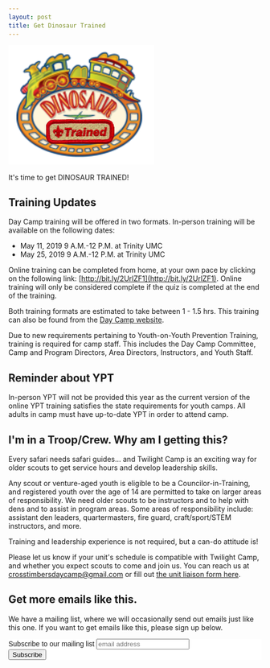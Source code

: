 ```yaml
---
layout: post
title: Get Dinosaur Trained 
---
```


[![Get Dinosaur Trained](/public/content/images/get-dinosaur-trained.png)](http://bit.ly/2UrlZF1)

It's time to get DINOSAUR TRAINED!

## Training Updates

Day Camp training will be offered in two formats.  In-person training will be available on the following dates: 

- May 11, 2019 9 A.M.-12 P.M. at Trinity UMC
- May 25, 2019 9 A.M.-12 P.M. at Trinity UMC

Online training can be completed from home, at your own pace by clicking on the following link: [http://bit.ly/2UrlZF1](http://bit.ly/2UrlZF1).  Online training will only be considered complete if the quiz is completed at the end of the training.

Both training formats are estimated to take between 1 - 1.5 hrs.  This training can also be found from the [Day Camp website](/2019/05/08/get-dinosaur-trained/).

Due to new requirements pertaining to Youth-on-Youth Prevention Training, training is required for camp staff.  This includes the Day Camp Committee, Camp and Program Directors, Area Directors, Instructors, and Youth Staff.

## Reminder about YPT

In-person YPT will not be provided this year as the current version of the online YPT training satisfies the state requirements for youth camps.  All adults in camp must have up-to-date YPT in order to attend camp. 

## I'm in a Troop/Crew.  Why am I getting this?

Every safari needs safari guides... and Twilight Camp is an exciting way for older scouts to get service hours and develop leadership skills. 

Any scout or venture-aged youth is eligible to be a Councilor-in-Training, and registered youth over the age of 14 are permitted to take on larger areas of responsibility.  We need older scouts to be instructors and to help with dens and to assist in program areas.  Some areas of responsibility include: assistant den leaders, quartermasters, fire guard, craft/sport/STEM instructors, and more.

Training and leadership experience is not required, but a can-do attitude is!

Please let us know if your unit's schedule is compatible with Twilight Camp, and whether you expect scouts to come and join us.  You can reach us at [crosstimbersdaycamp@gmail.com](mailto:crosstimbersdaycamp@gmail.com) or fill out [the unit liaison form here](/units/).

## Get more emails like this.

We have a mailing list, where we will occasionally send out emails just like this one.  If you want to get emails like this, please sign up below.

<!-- Begin Mailchimp Signup Form -->
<link href="//cdn-images.mailchimp.com/embedcode/slim-10_7.css" rel="stylesheet" type="text/css">
<style type="text/css">
	#mc_embed_signup{background:#fff; clear:left; font:14px Helvetica,Arial,sans-serif; }
	/* Add your own Mailchimp form style overrides in your site stylesheet or in this style block.
	   We recommend moving this block and the preceding CSS link to the HEAD of your HTML file. */
</style>
<div id="mc_embed_signup">
<form action="https://crosstimbersdistrict.us20.list-manage.com/subscribe/post?u=891c0ef10c4e37d9e4be81b22&amp;id=9952788ab8" method="post" id="mc-embedded-subscribe-form" name="mc-embedded-subscribe-form" class="validate" target="_blank" novalidate>
    <div id="mc_embed_signup_scroll">
	<label for="mce-EMAIL">Subscribe to our mailing list</label>
	<input type="email" value="" name="EMAIL" class="email" id="mce-EMAIL" placeholder="email address" required>
    <!-- real people should not fill this in and expect good things - do not remove this or risk form bot signups-->
    <div style="position: absolute; left: -5000px;" aria-hidden="true"><input type="text" name="b_891c0ef10c4e37d9e4be81b22_9952788ab8" tabindex="-1" value=""></div>
    <div class="clear"><input type="submit" value="Subscribe" name="subscribe" id="mc-embedded-subscribe" class="button"></div>
    </div>
</form>
</div>

<!--End mc_embed_signup-->
